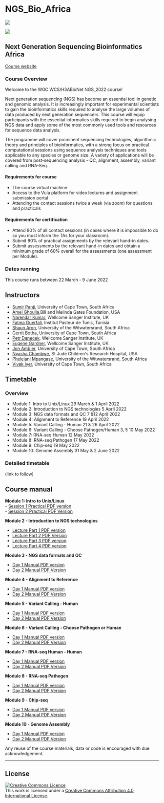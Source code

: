# NGS_Bio_Africa
 ![](https://www.h3abionet.org/images/logos/LOGO-HEADER.png)

 ![](https://coursesandconferences.wellcomeconnectingscience.org/wp-content/themes/wcc_courses_and_conferences/dist/assets/svg/logo.svg) 


## Next Generation Sequencing Bioinformatics Africa
[Course website](https://coursesandconferences.wellcomeconnectingscience.org/event/next-generation-sequencing-bioinformatics-africa-20220322/)

### Course Overview
Welcome to the WGC WCS/H3ABioNet NGS_2022 course!

Next generation sequencing (NGS) has become an essential tool in genetic and genomic analysis. It is increasingly important for experimental scientists to gain the bioinformatics skills required to analyse the large volumes of data produced by next generation sequencers. This course will equip participants with the essential informatics skills required to begin analysing NGS data and apply some of the most commonly used tools and resources for sequence data analysis.

The programme will cover prominent sequencing technologies, algorithmic theory and principles of bioinformatics, with a strong focus on practical computational sessions using sequence analysis techniques and tools applicable to any species or genome size. A variety of applications will be covered from post-sequencing analysis - QC, alignment, assembly, variant calling and RNA-Seq.

#### Requirements for course
* The course virtual machine
* Access to the Vula platform for video lectures and assignment submission portal
* Attending the contact sessions twice a week (via zoom) for questions and practicals

#### Requirements for certification
* Attend 80% of all contact sessions (in cases where it is impossible to do so you must inform the TAs for your classroom).
* Submit 80% of practical assignments by the relevant hand-in dates.
* Submit assessments by the relevant hand-in dates and obtain a minimum grade of 60% overall for the assessments (one assessment per Module).



### Dates running
This course runs between 22 March - 9 June 2022


## Instructors
- [Sumir Panji](), University of Cape Town, South Africa
- [Amel Ghouila](),Bill and Melinda Gates Foundation, USA
- [Narendar Kumar](), Wellcome Sanger Institute, UK
- [Fatma Guerfali](), Institut Pasteur de Tunis, Tunisia
- [Shaun Aron](), University of the Witwatersrand, South Africa
- [Gerrit Botha](), University of Cape Town, South Africa
- [Petr Danecek](), Wellcome Sanger Institute, UK
- [Eugene Gardner](), Wellcome Sanger Institute, UK
- [Jon Ambler](), University of Cape Town, South Africa
- [Nyasha Chambwe](), St Jude Children's Research Hospital, USA
- [Phelelani Mpangase](), University of the Witwatersrand, South Africa
- [Vivek Iyer](), University of Cape Town, South Africa




## Timetable
### Overview

- Module 1: Intro to Unix/Linux 29 March & 1 April 2022
- Module 2: Introduction to NGS technologies 5 April 2022
- Module 3: NGS data formats and QC 7 &12 April 2022
- Module 4: Alignment to Reference 19 April 2022
- Module 5: Variant Calling - Human 21 & 26 April 2022
- Module 6: Variant Calling - Choose Pathogen/Human 3, 5 10 May 2022
- Module 7: RNA-seq Human 12 May 2022
- Module 8: RNA-seq Pathogen 17 May 2022
- Module 9: Chip-seq 19 May 2022
- Module 10: Genome Assembly 31 May & 2 June 2022

### Detailed timetable
(link to follow)

## Course manual

**Module 1: Intro to Unix/Linux**  
     - [Session 1 Practical PDF version](Modules/Module_1_Intro_to_linux/Linux_session_1/Assignment/Assignement_Linux_Practical_exercises.pdf)  
     - [Session 2 Practical PDF Version](Modules/Module_1_Intro_to_linux/Linux_Session_2/unix_session_2_files_student_practical_TA_practical_and_assessment/unix_session_2_students_practical_sheet.pdf)
     
  
**Module 2 - Introduction to NGS technologies**  
  - [Lecture Part 1 PDF version](Modules/Module_2_Introduction_to_NGS_Technologies/Module2_Part1_Intro_to_NGS_Sequencing_and_Technologies.pdf)
  - [Lecture Part 2 PDF Version](Modules/Module_2_Introduction_to_NGS_Technologies/Module2_Part2_Introduction_to_NGS-IlluminaSequencing.pdf)
  - [Lecture Part 3 PDF version](Modules/Module_2_Introduction_to_NGS_Technologies/Module2_Part3_Introduction_to_NGS-IlluminaSequencing.pdf)
  - [Lecture Part 4 PDF version](Modules/Module_2_Introduction_to_NGS_Technologies/Module2_Part4_Experimental_Design.pdf)

**Module 3 - NGS data formats and QC**  
  - [Day 1 Manual PDF version]()
  - [Day 2 Manual PDF Version]()


**Module 4 - Alignment to Reference**  
  - [Day 1 Manual PDF version]()
  - [Day 2 Manual PDF Version]()


**Module 5 - Variant Calling - Human**  
  - [Day 1 Manual PDF version]()
  - [Day 2 Manual PDF Version]()

  
**Module 6 - Variant Calling - Choose Pathogen or Human**  
  - [Day 1 Manual PDF version]()
  - [Day 2 Manual PDF Version]()


**Module 7 - RNA-seq Human  - Human**  
  - [Day 1 Manual PDF version]()
  - [Day 2 Manual PDF Version]()

**Module 8 - RNA-seq Pathogen**  
  - [Day 1 Manual PDF version]()
  - [Day 2 Manual PDF Version]()

**Module 9 - Chip-seq**  
  - [Day 1 Manual PDF version]()
  - [Day 2 Manual PDF Version]()

**Module 10 - Genome Assembly**  
  - [Day 1 Manual PDF version]()
  - [Day 2 Manual PDF Version]()

Any reuse of the course materials, data or code is encouraged with due acknowledgement.

******
## License
<a rel="license" href="http://creativecommons.org/licenses/by/4.0/"><img alt="Creative Commons Licence" style="border-width:0" src="https://i.creativecommons.org/l/by/4.0/88x31.png" /></a><br />This work is licensed under a <a rel="license" href="http://creativecommons.org/licenses/by/4.0/">Creative Commons Attribution 4.0 International License</a>.
